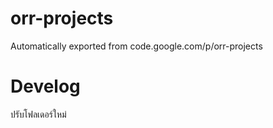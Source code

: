 # orr-projects
Automatically exported from code.google.com/p/orr-projects
# Develog 
ปรับโฟลเดอร์ใหม่

